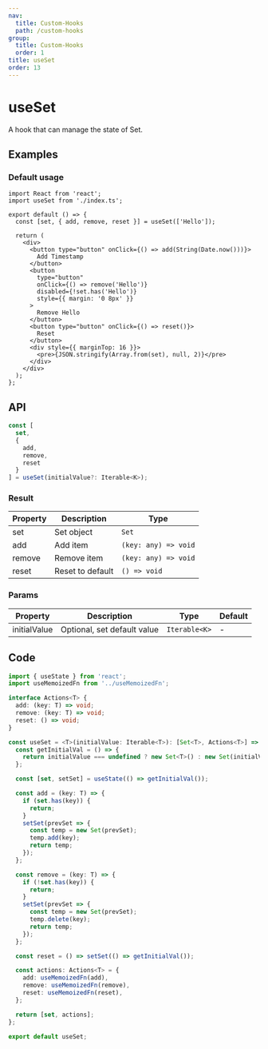 ```yaml
---
nav:
  title: Custom-Hooks
  path: /custom-hooks
group:
  title: Custom-Hooks
  order: 1
title: useSet
order: 13
---
```


# useSet

A hook that can manage the state of Set.

## Examples

### Default usage

```tsx
import React from 'react';
import useSet from './index.ts';

export default () => {
  const [set, { add, remove, reset }] = useSet(['Hello']);

  return (
    <div>
      <button type="button" onClick={() => add(String(Date.now()))}>
        Add Timestamp
      </button>
      <button
        type="button"
        onClick={() => remove('Hello')}
        disabled={!set.has('Hello')}
        style={{ margin: '0 8px' }}
      >
        Remove Hello
      </button>
      <button type="button" onClick={() => reset()}>
        Reset
      </button>
      <div style={{ marginTop: 16 }}>
        <pre>{JSON.stringify(Array.from(set), null, 2)}</pre>
      </div>
    </div>
  );
};
```

## API

```typescript
const [
  set,
  {
    add,
    remove,
    reset
  }
] = useSet(initialValue?: Iterable<K>);
```

### Result

| Property | Description      | Type                 |
| -------- | ---------------- | -------------------- |
| set      | Set object       | `Set`                |
| add      | Add item         | `(key: any) => void` |
| remove   | Remove item      | `(key: any) => void` |
| reset    | Reset to default | `() => void`         |

### Params

| Property     | Description                 | Type          | Default |
| ------------ | --------------------------- | ------------- | ------- |
| initialValue | Optional, set default value | `Iterable<K>` | -       |

## Code

```ts
import { useState } from 'react';
import useMemoizedFn from '../useMemoizedFn';

interface Actions<T> {
  add: (key: T) => void;
  remove: (key: T) => void;
  reset: () => void;
}

const useSet = <T>(initialValue: Iterable<T>): [Set<T>, Actions<T>] => {
  const getInitialVal = () => {
    return initialValue === undefined ? new Set<T>() : new Set(initialValue);
  };

  const [set, setSet] = useState(() => getInitialVal());

  const add = (key: T) => {
    if (set.has(key)) {
      return;
    }
    setSet(prevSet => {
      const temp = new Set(prevSet);
      temp.add(key);
      return temp;
    });
  };

  const remove = (key: T) => {
    if (!set.has(key)) {
      return;
    }
    setSet(prevSet => {
      const temp = new Set(prevSet);
      temp.delete(key);
      return temp;
    });
  };

  const reset = () => setSet(() => getInitialVal());

  const actions: Actions<T> = {
    add: useMemoizedFn(add),
    remove: useMemoizedFn(remove),
    reset: useMemoizedFn(reset),
  };

  return [set, actions];
};

export default useSet;
```

